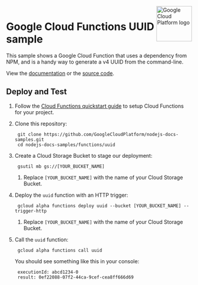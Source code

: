<img src="https://avatars2.githubusercontent.com/u/2810941?v=3&s=96" alt="Google Cloud Platform logo" title="Google Cloud Platform" align="right" height="96" width="96"/>

# Google Cloud Functions UUID sample

This sample shows a Google Cloud Function that uses a dependency from NPM, and
is a handy way to generate a v4 UUID from the command-line.

View the [documentation][docs] or the [source code][code].

[docs]: https://cloud.google.com/functions/writing
[code]: index.js

## Deploy and Test

1. Follow the [Cloud Functions quickstart guide][quickstart] to setup Cloud
Functions for your project.

1. Clone this repository:

        git clone https://github.com/GoogleCloudPlatform/nodejs-docs-samples.git
        cd nodejs-docs-samples/functions/uuid

1. Create a Cloud Storage Bucket to stage our deployment:

        gsutil mb gs://[YOUR_BUCKET_NAME]

    1. Replace `[YOUR_BUCKET_NAME]` with the name of your Cloud Storage Bucket.

1. Deploy the `uuid` function with an HTTP trigger:

        gcloud alpha functions deploy uuid --bucket [YOUR_BUCKET_NAME] --trigger-http

    1. Replace `[YOUR_BUCKET_NAME]` with the name of your Cloud Storage Bucket.

1. Call the `uuid` function:

        gcloud alpha functions call uuid

    You should see something like this in your console:

        executionId: abcd1234-0
        result: 0ef22088-07f2-44ca-9cef-cea8ff666d69

[quickstart]: https://cloud.google.com/functions/quickstart
